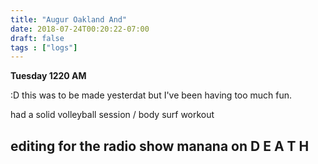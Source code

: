```yaml
---
title: "Augur Oakland And"
date: 2018-07-24T00:20:22-07:00
draft: false
tags : ["logs"]
---
```


**Tuesday 1220 AM**

:D this was to be made yesterdat but I've been having too much fun.

had a solid volleyball session / body surf workout

## editing for the radio show manana on D E A T H
